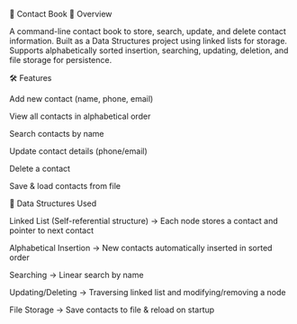 📖 Contact Book
📌 Overview

A command-line contact book to store, search, update, and delete contact information.
Built as a Data Structures project using linked lists for storage.
Supports alphabetically sorted insertion, searching, updating, deletion, and file storage for persistence.

🛠 Features

Add new contact (name, phone, email)

View all contacts in alphabetical order

Search contacts by name

Update contact details (phone/email)

Delete a contact

Save & load contacts from file

📂 Data Structures Used

Linked List (Self-referential structure) → Each node stores a contact and pointer to next contact

Alphabetical Insertion → New contacts automatically inserted in sorted order

Searching → Linear search by name

Updating/Deleting → Traversing linked list and modifying/removing a node

File Storage → Save contacts to file & reload on startup
